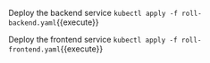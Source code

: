 Deploy the backend service
`kubectl apply -f roll-backend.yaml`{{execute}}

Deploy the frontend service
`kubectl apply -f roll-frontend.yaml`{{execute}}
